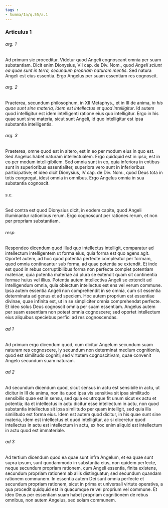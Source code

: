 ```yaml
---
tags : 
- Summa/Ia/q.55/a.1
---
```


### Articulus 1

###### arg. 1
Ad primum sic proceditur. Videtur quod Angeli cognoscant omnia per suam substantiam. Dicit enim Dionysius, VII cap. de Div. Nom., quod *Angeli sciunt ea quae sunt in terra, secundum propriam naturam mentis*. Sed natura Angeli est eius essentia. Ergo Angelus per suam essentiam res cognoscit.

###### arg. 2
Praeterea, secundum philosophum, in XII Metaphys., et in III de anima, *in his quae sunt sine materia, idem est intellectus et quod intelligitur*. Id autem quod intelligitur est idem intelligenti ratione eius quo intelligitur. Ergo in his quae sunt sine materia, sicut sunt Angeli, id quo intelligitur est ipsa substantia intelligentis.

###### arg. 3
Praeterea, omne quod est in altero, est in eo per modum eius in quo est. Sed Angelus habet naturam intellectualem. Ergo quidquid est in ipso, est in eo per modum intelligibilem. Sed omnia sunt in eo, quia inferiora in entibus sunt in superioribus essentialiter, superiora vero sunt in inferioribus participative; et ideo dicit Dionysius, IV cap. de Div. Nom., quod Deus tota in totis congregat, idest omnia in omnibus. Ergo Angelus omnia in sua substantia cognoscit.

###### s.c.
Sed contra est quod Dionysius dicit, in eodem capite, quod Angeli illuminantur rationibus rerum. Ergo cognoscunt per rationes rerum, et non per propriam substantiam.

###### resp.
Respondeo dicendum quod illud quo intellectus intelligit, comparatur ad intellectum intelligentem ut forma eius, quia forma est quo agens agit. Oportet autem, ad hoc quod potentia perfecte compleatur per formam, quod omnia contineantur sub forma, ad quae potentia se extendit. Et inde est quod in rebus corruptibilibus forma non perfecte complet potentiam materiae, quia potentia materiae ad plura se extendit quam sit continentia formae huius vel illius. Potentia autem intellectiva Angeli se extendit ad intelligendum omnia, quia obiectum intellectus est ens vel verum commune. Ipsa autem essentia Angeli non comprehendit in se omnia, cum sit essentia determinata ad genus et ad speciem. Hoc autem proprium est essentiae divinae, quae infinita est, ut in se simpliciter omnia comprehendat perfecte. Et ideo solus Deus cognoscit omnia per suam essentiam. Angelus autem per suam essentiam non potest omnia cognoscere; sed oportet intellectum eius aliquibus speciebus perfici ad res cognoscendas.

###### ad 1
Ad primum ergo dicendum quod, cum dicitur Angelum secundum suam naturam res cognoscere, ly secundum non determinat medium cognitionis, quod est similitudo cogniti; sed virtutem cognoscitivam, quae convenit Angelo secundum suam naturam.

###### ad 2
Ad secundum dicendum quod, sicut sensus in actu est sensibile in actu, ut dicitur in III de anima, non ita quod ipsa vis sensitiva sit ipsa similitudo sensibilis quae est in sensu, sed quia ex utroque fit unum sicut ex actu et potentia; ita et intellectus in actu dicitur esse intellectum in actu, non quod substantia intellectus sit ipsa similitudo per quam intelligit, sed quia illa similitudo est forma eius. Idem est autem quod dicitur, in his quae sunt sine materia, idem est intellectus et quod intelligitur, ac si diceretur quod intellectus in actu est intellectum in actu, ex hoc enim aliquid est intellectum in actu quod est immateriale.

###### ad 3
Ad tertium dicendum quod ea quae sunt infra Angelum, et ea quae sunt supra ipsum, sunt quodammodo in substantia eius, non quidem perfecte, neque secundum propriam rationem, cum Angeli essentia, finita existens, secundum propriam rationem ab aliis distinguatur; sed secundum quandam rationem communem. In essentia autem Dei sunt omnia perfecte et secundum propriam rationem, sicut in prima et universali virtute operativa, a qua procedit quidquid est in quacumque re vel proprium vel commune. Et ideo Deus per essentiam suam habet propriam cognitionem de rebus omnibus, non autem Angelus, sed solam communem.

